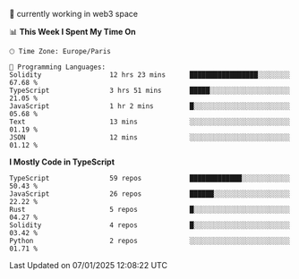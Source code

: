 🔭 currently working in web3 space

<!--START_SECTION:waka-->
📊 **This Week I Spent My Time On** 

```text
🕑︎ Time Zone: Europe/Paris

💬 Programming Languages: 
Solidity                 12 hrs 23 mins      █████████████████░░░░░░░░   67.68 % 
TypeScript               3 hrs 51 mins       █████░░░░░░░░░░░░░░░░░░░░   21.05 % 
JavaScript               1 hr 2 mins         █░░░░░░░░░░░░░░░░░░░░░░░░   05.68 % 
Text                     13 mins             ░░░░░░░░░░░░░░░░░░░░░░░░░   01.19 % 
JSON                     12 mins             ░░░░░░░░░░░░░░░░░░░░░░░░░   01.12 % 
```

**I Mostly Code in TypeScript** 

```text
TypeScript               59 repos            █████████████░░░░░░░░░░░░   50.43 % 
JavaScript               26 repos            ██████░░░░░░░░░░░░░░░░░░░   22.22 % 
Rust                     5 repos             █░░░░░░░░░░░░░░░░░░░░░░░░   04.27 % 
Solidity                 4 repos             █░░░░░░░░░░░░░░░░░░░░░░░░   03.42 % 
Python                   2 repos             ░░░░░░░░░░░░░░░░░░░░░░░░░   01.71 % 
```




 Last Updated on 07/01/2025 12:08:22 UTC
<!--END_SECTION:waka-->
